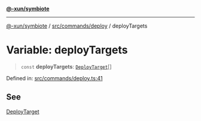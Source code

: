 [**@-xun/symbiote**](../../../../README.md)

***

[@-xun/symbiote](../../../../README.md) / [src/commands/deploy](../README.md) / deployTargets

# Variable: deployTargets

> `const` **deployTargets**: [`DeployTarget`](../enumerations/DeployTarget.md)[]

Defined in: [src/commands/deploy.ts:41](https://github.com/Xunnamius/symbiote/blob/8fd852f7d3d2b033b941b077eff32144929c5b55/src/commands/deploy.ts#L41)

## See

[DeployTarget](../enumerations/DeployTarget.md)

